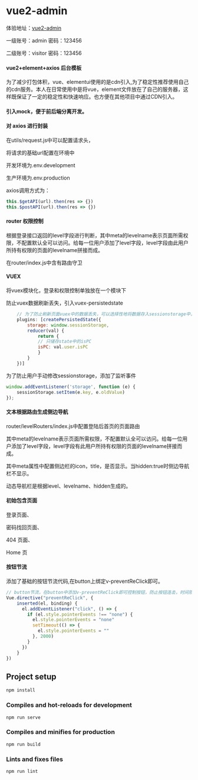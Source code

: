 # vue2-admin

体验地址：[vue2-admin](http://chenzp.ltd)

一级账号：admin 密码：123456

二级账号：visitor  密码：123456

#### vue2+element+axios 后台模板

为了减少打包体积，vue、elementui使用的是cdn引入,为了稳定性推荐使用自己的cdn服务。本人在日常使用中是将vue，element文件放在了自己的服务器，这样既保证了一定的稳定性和快速响应。也方便在其他项目中通过CDN引入。

#### 引入mock，便于前后端分离开发。

#### 对 axios 进行封装

在utils/request.js中可以配置请求头，

将请求的基础url配置在环境中

开发环境为.env.development

生产环境为.env.production

axios调用方式为：

```JavaScript
this.$getAPI(url).then(res => {})
this.$postAPI(url).then(res => {})
```


#### router 权限控制

根据登录接口返回的level字段进行判断，其中meta的levelname表示页面所需权限，不配置默认全可以访问。给每一位用户添加了level字段，level字段由此用户所持有权限的页面的levelname拼接而成。

在router/index.js中含有路由守卫

#### VUEX

将vuex模块化，登录和权限控制单独放在一个模块下

防止vuex数据刷新丢失，引入vuex-persistedstate

```JavaScript
    // 为了防止刷新页面vuex中的数据丢失，可以选择性地将数据存入sessionstorage中，防止丢失
    plugins: [createPersistedState({
        storage: window.sessionStorage,
        reducer(val) {
            return {
            // 只储存state中的isPC
            isPC: val.user.isPC
            }
        }
    })]
```


为了防止用户手动修改sessionstorage，添加了监听事件

```JavaScript
window.addEventListener('storage', function (e) {
    sessionStorage.setItem(e.key, e.oldValue)
});
```




#### 文本根据路由生成侧边导航

router/levelRouters/index.js中配置登陆后首页的页面路由

其中meta的levelname表示页面所需权限，不配置默认全可以访问。给每一位用户添加了level字段，level字段有此用户所持有权限的页面的levelname拼接而成。

其中meta属性中配置侧边栏的icon，title，是否显示。当hidden:true时侧边导航栏不显示。

动态导航栏是根据level、levelname、hidden生成的。

#### 初始包含页面

登录页面、

密码找回页面、

404 页面、

Home 页

#### 按钮节流

添加了基础的按钮节流代码,在button上绑定v-preventReClick即可。

```JavaScript
// button节流，在button中添加v-preventReClick即可控制按钮，防止按钮连击，时间限制2s
Vue.directive("preventReClick", {
    inserted(el, binding) {
      el.addEventListener("click", () => {
        if (el.style.pointerEvents !== "none") {
          el.style.pointerEvents = "none"
          setTimeout(() => {
            el.style.pointerEvents = ""
          }, 2000)
        }
      })
    }
})
```

## Project setup

```
npm install
```


### Compiles and hot-reloads for development

```
npm run serve
```


### Compiles and minifies for production

```
npm run build
```


### Lints and fixes files

```
npm run lint
```
